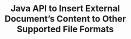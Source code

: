 ---
############################# Static ############################
layout: "auto-gen-gist"
draft: false
path: "assembly/java/document/ppsx"
otherformats: PDF HTML XPS TIFF MHTML TXT XAML EPUB SVG PS PCL XML OTT OXPS MD POT OTP DOC DOCX DOCM DOT DOTX DOTM RTF ODT OTT XLS XLT XLSX XLSM XLTX XLTM XLSB ODS PPT PPTX PPTM PPS PPSM  POTX POTM ODP EML EMLX MSG 

############################# Head ############################
head_title: "Java API: Add External Document’s Content to PPSX File Formats"
head_description: "GroupDocs.Assembly Java API allows dynamic insertion of external document’s content to various file formats like PDF, DOCX, RTF, XLSX, CSV, PPTX, EML, MSG & more."

############################# Header ############################
title: "Java API to Insert External Document’s Content to Other Supported File Formats"
description: "GroupDocs.Assembly for Java provides features for inserting external document’s content to reports, emails & various supported file formats like PDF, DOC, DOCX, XLSX, CSV, PPTX, EML,  MSG & more."

######################### Download Button #######################
button:
    enable: true

############################# About ############################
about:
    enable: true
    title: "How to Insert External Document’s Content to Other Popular File Formats via Java?"
    content: |
       A document or file is an electronic copy or hard copy containing information that can be retrieved at some later stage by the user. According to Wikipedia a document can be structured, like tabular documents, lists, forms, or scientific chart, semi-structured like a book or a newspaper article, or unstructured like a handwritten note. GroupDocs.Assembly for Java is a very useful API that enables software developers to build powerful applications for document automation and reporting. It fully supports identifying and working with numerous document formats such as PDF, Microsoft Word, Excel worksheets, PowerPoint, , HTML, Outlook email and many more. It supports numerous advanced features for working with reports such as manipulating template elements, lists report, chart reports, table reports and so on. Moreover, The API also fully supports several advanced features related to documents content addition and modification, such as adding contents to a document page, inserting data to spreadsheet cells, contents replacement, adding contents to a presentation slide and many more. 

############################# content ############################
steps:
    enable: true
    block:
    - title_left: "Add External File Contents to Word Document via Java"
      content_left: |
       GroupDocs.Assembly Java API helps computer programmers to handle documents manipulation tasks inside their own Java apps. It fully supports file contents of an external document to various types of documents types. The following Java code example shows how to add the contents of outer file to a Word processing document with just a couple of lines of code. 

      title_right: "How to Insert  Document's Content to PPSX File"
      content_right: |
        * Setting source document template
        * Setting destination document report 
        * Create an instance of [DocumentAssembler](https://apireference.groupdocs.com/assembly/java/com.groupdocs.assembly/DocumentAssembler) class 
        * Call [AssembleDocument](https://apireference.groupdocs.com/assembly/java/com.groupdocs.assembly/DocumentAssembler#assembleDocument-java.io.InputStream-java.io.OutputStream-com.groupdocs.assembly.LoadSaveOptions-com.groupdocs.assembly.DataSourceInfo...-) method to assemble document. It supports
          * The stream to read a template document from.
          * The stream to write a result document.
          * Specifies additional options for document loading and saving.
          *  Provides information on data source objects to be used.

      gisthash: "abb65f9e514add59870865121ed3c526"
      gistfile: "insert_documents_to_word_processing.java"

    - title_left: "Add External File's Contents to Email Messages via Java"
      content_left: |
       GroupDocs.Assembly Java API has included functionality for dynamic external document's content insertion to several popular documents file formats and email messages. The below java code shows how programmers can add outer document's content to their Email documents without any external application.

      title_right: "How to Add File's Contents to PPSX Document"
      content_right: |
        * Setting source document template
        * Setting destination document report 
        * Create an instance of [DocumentAssembler](https://apireference.groupdocs.com/assembly/java/com.groupdocs.assembly/DocumentAssembler) class 
        * Call [AssembleDocument](https://apireference.groupdocs.com/assembly/java/com.groupdocs.assembly/DocumentAssembler#assembleDocument-java.io.InputStream-java.io.OutputStream-com.groupdocs.assembly.LoadSaveOptions-com.groupdocs.assembly.DataSourceInfo...-) method to assemble document. It supports
          * The stream to read a template document from.
          * The stream to write a result document.
          * Specifies additional options for document loading and saving.
          *  Provides information on data source objects to be used.

      gisthash: "b72d7608548993ffbe62f97c798ba021"
      gistfile: "Insert_dynamic_documents_to_emails.java"

    - title_left: "System Requirements"
      content_left: |
        GroupDocs.Assembly Java APIs are supported on all major platforms and operating systems. It can generate documents in Microsoft Word, Excel, PowerPoint, Outlook, OpenOffice & 50+ other formats. For complete system requirements guide, please visit [system requirements](https://docs.groupdocs.com/assembly/java/system-requirements/) Before executing the code below, please make sure that you have the following prerequisites installled on your system:
        * Operating Systems: Microsoft Windows, Linux, MacOS
        * Java Versions Support: J2SE 7.0 (1.7), J2SE 8.0 (1.8) or above
        * Get the latest version of GroupDocs.Assembly Java APIs from [Maven](https://mvnrepository.com/artifact/com.groupdocs/groupdocs-assembly/)
        
      title_right: "Why Use GroupDocs.Assembly"
      content_right: |
        * Create custom documents from templates.
        * Dynamically attach email attachments.
        * No additional software is required to create and automate documents.
        * Generates an output document based on the data source.
        * Dynamically insert out document content in report
        * Apply formula during spreadsheet assembly.
        * Provides support for Multiple data formats
        * Sequential data operations support. 

demos:
    enable: true
        

about_formats:
    enable: true


more_formats:
    enable: true


back_to_top:
    enable: true
---